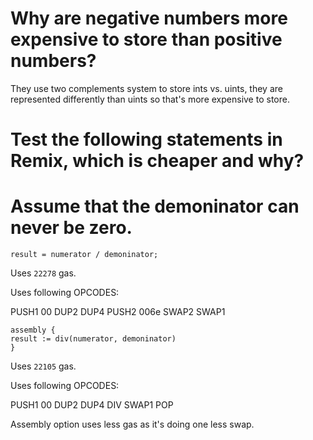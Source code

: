 # Why are negative numbers more expensive to store than positive numbers?

They use two complements system to store ints vs. uints, they are represented differently than uints
so that's more expensive to store.

# Test the following statements in Remix, which is cheaper and why?
# Assume that the demoninator can never be zero.

`result = numerator / demoninator;`

Uses `22278` gas.

Uses following OPCODES:

PUSH1 00
DUP2
DUP4
PUSH2 006e
SWAP2
SWAP1

```
assembly {
result := div(numerator, demoninator)
}
```

Uses `22105` gas.

Uses following OPCODES:

PUSH1 00
DUP2
DUP4
DIV
SWAP1
POP

Assembly option uses less gas as it's doing one less swap.
